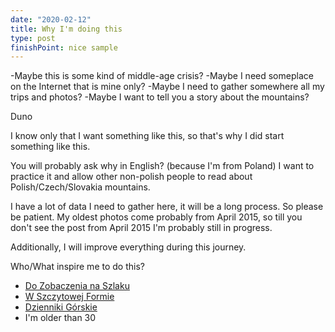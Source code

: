 ```yaml
---
date: "2020-02-12"
title: Why I'm doing this
type: post
finishPoint: nice sample
---
```


-Maybe this is some kind of middle-age crisis?
-Maybe I need someplace on the Internet that is mine only?
-Maybe I need to gather somewhere all my trips and photos?
-Maybe I want to tell you a story about the mountains?

Duno

I know only that I want something like this, so that's why I did start something like this.

You will probably ask why in English? (because I'm from Poland)
I want to practice it and allow other non-polish people to read about Polish/Czech/Slovakia mountains.

I have a lot of data I need to gather here, it will be a long process. So please be patient. My oldest photos come probably from April 2015, so till you don't see the post from April 2015 I'm probably still in progress.

Additionally, I will improve everything during this journey.

Who/What inspire me to do this?
- [Do Zobaczenia na Szlaku](https://www.facebook.com/dozobaczenianaszlaku/)
- [W Szczytowej Formie](http://wszczytowejformie.pl/)
- [Dzienniki Górskie](https://www.facebook.com/dziennikig)
- I'm older than 30
